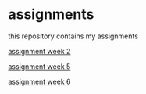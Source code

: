 # assignments
this repository contains my assignments

[assignment week 2](https://github.com/EvelinevanHouwelingen/assignments/blob/master/Assignment_week_2%20(5).ipynb)

[assignment week 5](https://github.com/EvelinevanHouwelingen/assignments/blob/master/Assignment_week_5.ipynb)

[assignment week 6](https://github.com/EvelinevanHouwelingen/assignments/blob/master/assignment4.ipynb)
